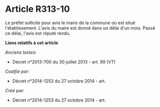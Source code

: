 # Article R313-10

Le préfet sollicite pour avis le maire de la commune où est situé l'établissement. L'avis du maire est donné dans un délai
d'un mois. Passé ce délai, l'avis est réputé rendu.

**Liens relatifs à cet article**

_Anciens textes_:

  - Décret n°2013-700 du 30 juillet 2013 - art. 99 (VT)

_Codifié par_:

  - Décret n°2014-1253 du 27 octobre 2014 - art.

_Créé par_:

  - Décret n°2014-1253 du 27 octobre 2014 - art.
